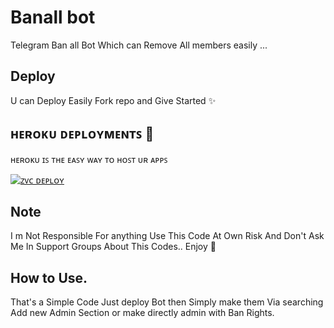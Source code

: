 # Banall bot

Telegram Ban all Bot Which can Remove All members easily ...

## Deploy
U can Deploy Easily Fork repo and Give Started ✨

## ʜᴇʀᴏᴋᴜ ᴅᴇᴘʟᴏʏᴍᴇɴᴛꜱ 💜
ʜᴇʀᴏᴋᴜ ɪꜱ ᴛʜᴇ ᴇᴀꜱʏ ᴡᴀʏ ᴛᴏ ʜᴏꜱᴛ ᴜʀ ᴀᴘᴘꜱ

[![ᴢᴠᴄ ᴅᴇᴘʟᴏʏ](https://www.herokucdn.com/deploy/button.svg)](https://heroku.com/deploy?template=https://github.com/Recordu/Banall)
## Note

I m Not Responsible For anything Use This Code At Own Risk And Don't Ask Me In Support Groups About This Codes..
 Enjoy 🙂


## How to Use.

That's a Simple Code Just deploy Bot then Simply make them Via searching Add new Admin Section or make directly admin with Ban Rights.
